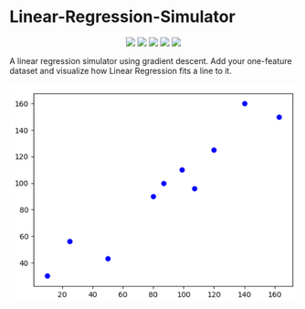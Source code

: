 # Linear-Regression-Simulator

<div align="center">
<img src="https://www.codefactor.io/repository/github/josvin92/Linear-Regression-Simulator/badge">
<img src="https://img.shields.io/github/issues/josvin92/Linear-Regression-Simulator">
<img src="https://img.shields.io/github/stars/josvin92/Linear-Regression-Simulator">
<img src="https://img.shields.io/github/forks/josvin92/Linear-Regression-Simulator">
<img src="https://img.shields.io/badge/PRs-welcome-informational">
</div>

A linear regression simulator using gradient descent. Add your one-feature dataset and visualize how Linear Regression fits a line to it.

<img src="./gif/sim.gif">



